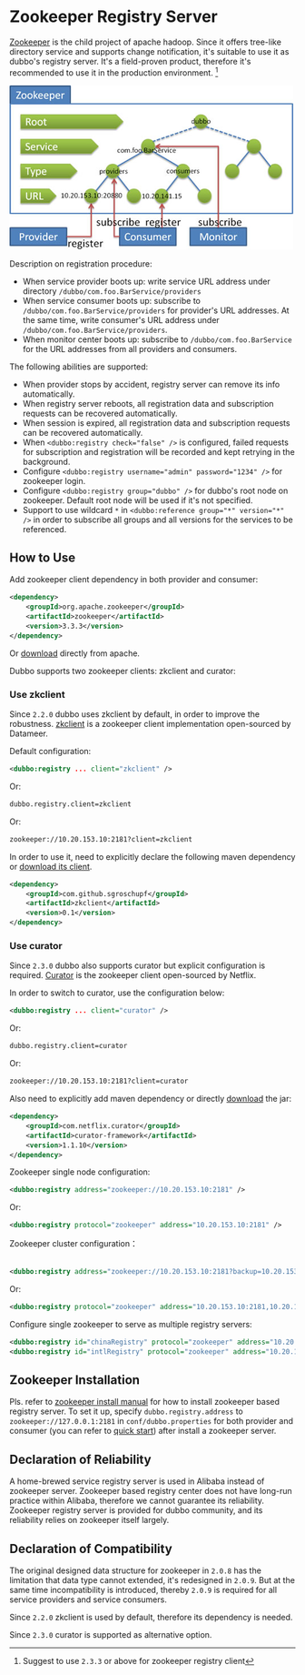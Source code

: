 # Zookeeper Registry Server

[Zookeeper](http://zookeeper.apache.org) is the child project of apache hadoop. Since it offers tree-like directory service and supports change notification, it's suitable to use it as dubbo's registry server. It's a field-proven product, therefore it's recommended to use it in the production environment. [^1]

![/user-guide/images/zookeeper.jpg](../../sources/images/zookeeper.jpg)

Description on registration procedure:

* When service provider boots up: write service URL address under directory `/dubbo/com.foo.BarService/providers`
* When service consumer boots up: subscribe to `/dubbo/com.foo.BarService/providers` for provider's URL addresses. At the same time, write consumer's URL address under `/dubbo/com.foo.BarService/providers`.
* When monitor center boots up: subscribe to `/dubbo/com.foo.BarService` for the URL addresses from all providers and consumers.

The following abilities are supported:
* When provider stops by accident, registry server can remove its info automatically.
* When registry server reboots, all registration data and subscription requests can be recovered automatically.
* When session is expired, all registration data and subscription requests can be recovered automatically.
* When `<dubbo:registry check="false" />` is configured, failed requests for subscription and registration will be recorded and kept retrying in the background.
* Configure `<dubbo:registry username="admin" password="1234" />` for zookeeper login.
* Configure `<dubbo:registry group="dubbo" />` for dubbo's root node on zookeeper. Default root node will be used if it's not specified.
* Support to use wildcard `*` in `<dubbo:reference group="*" version="*" />` in order to subscribe all groups and all versions for the services to be referenced.

## How to Use

Add zookeeper client dependency in both provider and consumer:

```xml
<dependency>
    <groupId>org.apache.zookeeper</groupId>
    <artifactId>zookeeper</artifactId>
    <version>3.3.3</version>
</dependency>
```

Or [download](http://repo1.maven.org/maven2/org/apache/zookeeper/zookeeper) directly from apache.

Dubbo supports two zookeeper clients: zkclient and curator:

### Use zkclient

Since `2.2.0` dubbo uses zkclient by default, in order to improve the robustness. [zkclient](https://github.com/sgroschupf/zkclient) is a zookeeper client implementation open-sourced by Datameer.

Default configuration:

```xml
<dubbo:registry ... client="zkclient" />
```

Or:

```sh
dubbo.registry.client=zkclient
```

Or:

```sh
zookeeper://10.20.153.10:2181?client=zkclient
```

In order to use it, need to explicitly declare the following maven dependency or [download its client](http://repo1.maven.org/maven2/com/github/sgroschupf/zkclient).

```xml
<dependency>
    <groupId>com.github.sgroschupf</groupId>
    <artifactId>zkclient</artifactId>
    <version>0.1</version>
</dependency>
```

### Use curator

Since `2.3.0` dubbo also supports curator but explicit configuration is required. [Curator](https://github.com/Netflix/curator) is the zookeeper client open-sourced by Netflix.

In order to switch to curator, use the configuration below:

```xml
<dubbo:registry ... client="curator" />
```

Or:

```sh
dubbo.registry.client=curator
```

Or:

```sh
zookeeper://10.20.153.10:2181?client=curator
```

Also need to explicitly add maven dependency or directly [download](http://repo1.maven.org/maven2/com/netflix/curator/curator-framework) the jar:

```xml
<dependency>
    <groupId>com.netflix.curator</groupId>
    <artifactId>curator-framework</artifactId>
    <version>1.1.10</version>
</dependency>
```

Zookeeper single node configuration:

```xml
<dubbo:registry address="zookeeper://10.20.153.10:2181" />
```

Or:

```xml
<dubbo:registry protocol="zookeeper" address="10.20.153.10:2181" />
```

Zookeeper cluster configuration：

```xml

<dubbo:registry address="zookeeper://10.20.153.10:2181?backup=10.20.153.11:2181,10.20.153.12:2181" />
```

Or:

```xml
<dubbo:registry protocol="zookeeper" address="10.20.153.10:2181,10.20.153.11:2181,10.20.153.12:2181" />
```

Configure single zookeeper to serve as multiple registry servers:

```xml
<dubbo:registry id="chinaRegistry" protocol="zookeeper" address="10.20.153.10:2181" group="china" />
<dubbo:registry id="intlRegistry" protocol="zookeeper" address="10.20.153.10:2181" group="intl" />
```

## Zookeeper Installation


Pls. refer to [zookeeper install manual](../../../admin/install/zookeeper.md) for how to install zookeeper based registry server. To set it up, specify `dubbo.registry.address` to `zookeeper://127.0.0.1:2181` in `conf/dubbo.properties` for both provider and consumer (you can refer to [quick start](../../quick-start.md)) after install a zookeeper server.


## Declaration of Reliability

A home-brewed service registry server is used in Alibaba instead of zookeeper server. Zookeeper based registry center does not have long-run practice within Alibaba, therefore we cannot guarantee its reliability. Zookeeper registry server is provided for dubbo community, and its reliability relies on zookeeper itself largely.

## Declaration of Compatibility

The original designed data structure for zookeeper in `2.0.8` has the limitation that data type cannot extended, it's redesigned in `2.0.9`. But at the same time incompatibility is introduced, thereby `2.0.9` is required for all service providers and service consumers. 

Since `2.2.0` zkclient is used by default, therefore its dependency is needed.

Since `2.3.0` curator is supported as alternative option.

[^1]: Suggest to use `2.3.3` or above for zookeeper registry client
